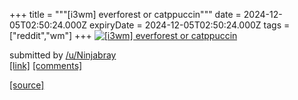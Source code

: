 +++
title = """[i3wm] everforest or catppuccin"""
date = 2024-12-05T02:50:24.000Z
expiryDate = 2024-12-05T02:50:24.000Z
tags = ["reddit","wm"]
+++
[![[i3wm] everforest or catppuccin](https://b.thumbs.redditmedia.com/KXpJlYycoeMERNx4AUkG0nk2iynNstXhzy5gQi3m0gM.jpg "[i3wm] everforest or catppuccin")](https://www.reddit.com/r/unixporn/comments/1h6ywvr/i3wm_everforest_or_catppuccin/)

submitted by [/u/Ninjabray](https://www.reddit.com/user/Ninjabray)  
[\[link\]](https://www.reddit.com/gallery/1h6ywvr) [\[comments\]](https://www.reddit.com/r/unixporn/comments/1h6ywvr/i3wm_everforest_or_catppuccin/)

[[source]](https://www.reddit.com/r/unixporn/comments/1h6ywvr/i3wm_everforest_or_catppuccin/)

